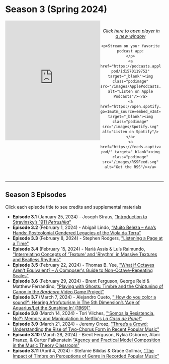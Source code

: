 <!----DIVIDER: Top of Page ------------------------------------------------------------------------------------------------------------>
<div class="seasonheader">
    <h1 class="seasonheader-text">Season 3 (Spring 2024)</h1>
</div>

<div class="seasonplayer" id="podcastPlayer">
  <iframe style="float: left; width: 60%; height: 380px; padding: 0px;" frameborder="no" scrolling="no" seamless src="https://player.captivate.fm/collection/a4ee083f-cde6-4be1-af60-de6d95972240/"></iframe>

  <div id="streamingButtons" style="padding: 10px; text-align: center;">
    <p><a style="font-style: italic; padding-left: 5px;" href="https://player.captivate.fm/collection/a4ee083f-cde6-4be1-af60-de6d95972240/" target="_blank">Click here to open player in a new window</a>
    </p>

    <p>Stream on your favorite podcast app:
    </p>
    <a href="https://podcasts.apple.com/us/podcast/smt-pod/id1570119752" target="_blank"><img class="podimage" src="/images/ApplePodcasts.svg" alt="Listen on Apple Podcasts"/></a>
    <a href="https://open.spotify.com/show/04BPdqjp732Z1zEvyKXWO3?go=1&utm_source=embed_v3&t=0" target="_blank"><img class="podimage" src="/images/Spotify.svg" alt="Listen on Spotify"/></a>
    <a href="https://feeds.captivate.fm/smt-pod/" target="_blank"><img class="podimage" src="/images/RSSFeed.svg" alt="Get the RSS"/></a>
  </div>
</div>
<hr>

<!----DIVIDER: Table of Contents ------------------------------------------------------------------------------------------------------------>
<div>
  <h2>Season 3 Episodes</h2>
  <p>Click each episode title to see credits and supplemental materials</p>
  <ul>
    <li id="3.1"><b>Episode 3.1</b> (January 25, 2024) - Joseph Straus, <a href="e3.1">"Introduction to Stravinsky’s 1911 <em>Petrushka</em>”</a></li>
    <li id="3.2"><b>Episode 3.2</b> (February 1, 2024) - Abigail Lindo, <a href="e3.2">“Muito Beleza – Ana’s Hands: Postcolonial Gendered Legacies of the Viola da Terra”</a></li>
    <li id="3.3"><b>Episode 3.3</b> (February 8, 2024) - Stephen Rodgers, <a href="e3.3">"Listening a Page at a Time"</a></li>
    <li id = "3.4"><b>Episode 3.4</b> (February 15, 2024) - Nariá Assis & Luís Raimundo, <a href="e3.4">"Interrelating Concepts of 'Texture' and 'Rhythm' in Massive Textures and Beatless Rhythms"</a></li>
    <li id="3.5"><b>Episode 3.5</b> (February 22, 2024) - Thomas B. Yee, <a href="e3.5">"What if Octaves Aren't Equivalent? – A Composer's Guide to Non-Octave-Repeating Scales"</a></li>
    <li id="3.6"><b>Episode 3.6</b> (February 29, 2024) - Brent Ferguson, George Reid & Matthew Ferrandino, <a href="e3.6">"Playing with Ghosts: Timbre and the Chiptuning of Canon in the <em>Bardcore</em> Video Game Project"</a></li>
    <li id="3.7"><b>Episode 3.7</b> (March 7, 2024) - Alejandro Cueto, <a href="e3.7">"'How do you color a sound?': Hearing Afrofuturism in The 5th Dimension’s 'Age of Aquarius/Let the Sunshine In' (1969)"</a></li>
    <li id="3.8"><b>Episode 3.8</b> (March 14, 2024) - Tori Vilches, <a href="e3.8">"‘Somos la Resistencia, No?’: Memory and Manipulation in Netflix's <em>La Casa de Papel</em>"</a></li>
    <li id="3.9"><b>Episode 3.9</b> (March 21, 2024) - Jeremy Orosz, <a href="e3.9">"Three’s a Crowd: Understanding the Rise of Two-Chorus Form in Recent Popular Music"</a></li>
    <li id="3.10"><b>Episode 3.10</b> (March 28, 2024) - Brent Ferguson, Nykia Osborne, Alani Pranzo, & Carter Falkenstein <a href="e3.10">"Agency and Practical Model Composition in the Music Theory Classroom"</a></li>
    <li id="3.11"><b>Episode 3.11</b> (April 4, 2024) - Stefanie Bilidas & Grace Gollmar, <a href="e3.11">"The Impact of Timbre on Perceptions of Genre in Recorded Popular Music"</a></li>
  </ul>
</div>
